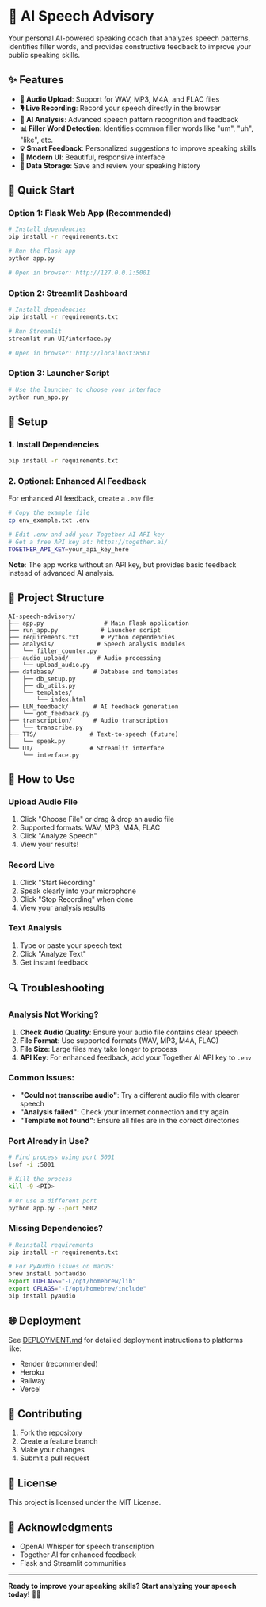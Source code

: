 # 🎤 AI Speech Advisory

Your personal AI-powered speaking coach that analyzes speech patterns, identifies filler words, and provides constructive feedback to improve your public speaking skills.

## ✨ Features

- **🎵 Audio Upload**: Support for WAV, MP3, M4A, and FLAC files
- **🎙️ Live Recording**: Record your speech directly in the browser
- **🤖 AI Analysis**: Advanced speech pattern recognition and feedback
- **📊 Filler Word Detection**: Identifies common filler words like "um", "uh", "like", etc.
- **💡 Smart Feedback**: Personalized suggestions to improve speaking skills
- **📱 Modern UI**: Beautiful, responsive interface
- **💾 Data Storage**: Save and review your speaking history

## 🚀 Quick Start

### Option 1: Flask Web App (Recommended)
```bash
# Install dependencies
pip install -r requirements.txt

# Run the Flask app
python app.py

# Open in browser: http://127.0.0.1:5001
```

### Option 2: Streamlit Dashboard
```bash
# Install dependencies
pip install -r requirements.txt

# Run Streamlit
streamlit run UI/interface.py

# Open in browser: http://localhost:8501
```

### Option 3: Launcher Script
```bash
# Use the launcher to choose your interface
python run_app.py
```

## 🔧 Setup

### 1. Install Dependencies
```bash
pip install -r requirements.txt
```

### 2. Optional: Enhanced AI Feedback
For enhanced AI feedback, create a `.env` file:
```bash
# Copy the example file
cp env_example.txt .env

# Edit .env and add your Together AI API key
# Get a free API key at: https://together.ai/
TOGETHER_API_KEY=your_api_key_here
```

**Note**: The app works without an API key, but provides basic feedback instead of advanced AI analysis.

## 📁 Project Structure

```
AI-speech-advisory/
├── app.py                 # Main Flask application
├── run_app.py            # Launcher script
├── requirements.txt      # Python dependencies
├── analysis/            # Speech analysis modules
│   └── filler_counter.py
├── audio_upload/        # Audio processing
│   └── upload_audio.py
├── database/           # Database and templates
│   ├── db_setup.py
│   ├── db_utils.py
│   └── templates/
│       └── index.html
├── LLM_feedback/       # AI feedback generation
│   └── got_feedback.py
├── transcription/      # Audio transcription
│   └── transcribe.py
├── TTS/               # Text-to-speech (future)
│   └── speak.py
└── UI/                # Streamlit interface
    └── interface.py
```

## 🎯 How to Use

### Upload Audio File
1. Click "Choose File" or drag & drop an audio file
2. Supported formats: WAV, MP3, M4A, FLAC
3. Click "Analyze Speech"
4. View your results!

### Record Live
1. Click "Start Recording"
2. Speak clearly into your microphone
3. Click "Stop Recording" when done
4. View your analysis results

### Text Analysis
1. Type or paste your speech text
2. Click "Analyze Text"
3. Get instant feedback

## 🔍 Troubleshooting

### Analysis Not Working?
1. **Check Audio Quality**: Ensure your audio file contains clear speech
2. **File Format**: Use supported formats (WAV, MP3, M4A, FLAC)
3. **File Size**: Large files may take longer to process
4. **API Key**: For enhanced feedback, add your Together AI API key to `.env`

### Common Issues:
- **"Could not transcribe audio"**: Try a different audio file with clearer speech
- **"Analysis failed"**: Check your internet connection and try again
- **"Template not found"**: Ensure all files are in the correct directories

### Port Already in Use?
```bash
# Find process using port 5001
lsof -i :5001

# Kill the process
kill -9 <PID>

# Or use a different port
python app.py --port 5002
```

### Missing Dependencies?
```bash
# Reinstall requirements
pip install -r requirements.txt

# For PyAudio issues on macOS:
brew install portaudio
export LDFLAGS="-L/opt/homebrew/lib"
export CFLAGS="-I/opt/homebrew/include"
pip install pyaudio
```

## 🌐 Deployment

See [DEPLOYMENT.md](DEPLOYMENT.md) for detailed deployment instructions to platforms like:
- Render (recommended)
- Heroku
- Railway
- Vercel

## 🤝 Contributing

1. Fork the repository
2. Create a feature branch
3. Make your changes
4. Submit a pull request

## 📄 License

This project is licensed under the MIT License.

## 🙏 Acknowledgments

- OpenAI Whisper for speech transcription
- Together AI for enhanced feedback
- Flask and Streamlit communities

---

**Ready to improve your speaking skills? Start analyzing your speech today!** 🎤✨